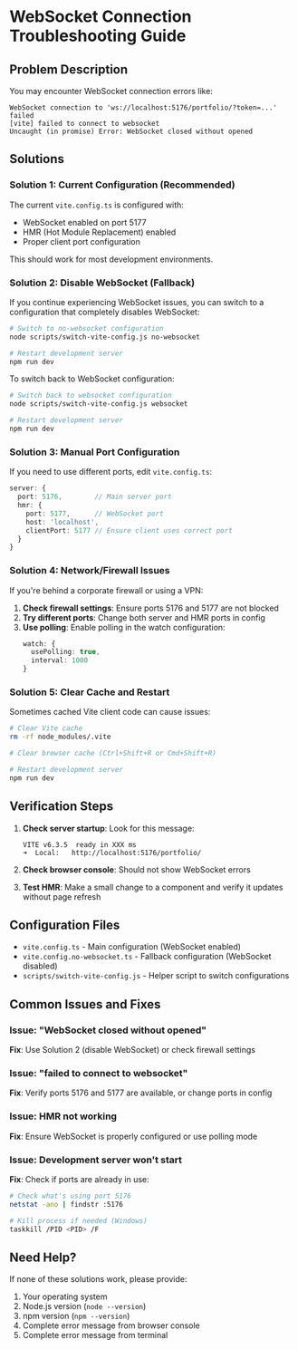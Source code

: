 # WebSocket Connection Troubleshooting Guide

## Problem Description
You may encounter WebSocket connection errors like:
```
WebSocket connection to 'ws://localhost:5176/portfolio/?token=...' failed
[vite] failed to connect to websocket
Uncaught (in promise) Error: WebSocket closed without opened
```

## Solutions

### Solution 1: Current Configuration (Recommended)
The current `vite.config.ts` is configured with:
- WebSocket enabled on port 5177
- HMR (Hot Module Replacement) enabled
- Proper client port configuration

This should work for most development environments.

### Solution 2: Disable WebSocket (Fallback)
If you continue experiencing WebSocket issues, you can switch to a configuration that completely disables WebSocket:

```bash
# Switch to no-websocket configuration
node scripts/switch-vite-config.js no-websocket

# Restart development server
npm run dev
```

To switch back to WebSocket configuration:
```bash
# Switch back to websocket configuration
node scripts/switch-vite-config.js websocket

# Restart development server
npm run dev
```

### Solution 3: Manual Port Configuration
If you need to use different ports, edit `vite.config.ts`:

```typescript
server: {
  port: 5176,        // Main server port
  hmr: {
    port: 5177,      // WebSocket port
    host: 'localhost',
    clientPort: 5177 // Ensure client uses correct port
  }
}
```

### Solution 4: Network/Firewall Issues
If you're behind a corporate firewall or using a VPN:

1. **Check firewall settings**: Ensure ports 5176 and 5177 are not blocked
2. **Try different ports**: Change both server and HMR ports in config
3. **Use polling**: Enable polling in the watch configuration:
   ```typescript
   watch: {
     usePolling: true,
     interval: 1000
   }
   ```

### Solution 5: Clear Cache and Restart
Sometimes cached Vite client code can cause issues:

```bash
# Clear Vite cache
rm -rf node_modules/.vite

# Clear browser cache (Ctrl+Shift+R or Cmd+Shift+R)

# Restart development server
npm run dev
```

## Verification Steps

1. **Check server startup**: Look for this message:
   ```
   VITE v6.3.5  ready in XXX ms
   ➜  Local:   http://localhost:5176/portfolio/
   ```

2. **Check browser console**: Should not show WebSocket errors

3. **Test HMR**: Make a small change to a component and verify it updates without page refresh

## Configuration Files

- `vite.config.ts` - Main configuration (WebSocket enabled)
- `vite.config.no-websocket.ts` - Fallback configuration (WebSocket disabled)
- `scripts/switch-vite-config.js` - Helper script to switch configurations

## Common Issues and Fixes

### Issue: "WebSocket closed without opened"
**Fix**: Use Solution 2 (disable WebSocket) or check firewall settings

### Issue: "failed to connect to websocket"
**Fix**: Verify ports 5176 and 5177 are available, or change ports in config

### Issue: HMR not working
**Fix**: Ensure WebSocket is properly configured or use polling mode

### Issue: Development server won't start
**Fix**: Check if ports are already in use:
```bash
# Check what's using port 5176
netstat -ano | findstr :5176

# Kill process if needed (Windows)
taskkill /PID <PID> /F
```

## Need Help?
If none of these solutions work, please provide:
1. Your operating system
2. Node.js version (`node --version`)
3. npm version (`npm --version`)
4. Complete error message from browser console
5. Complete error message from terminal
